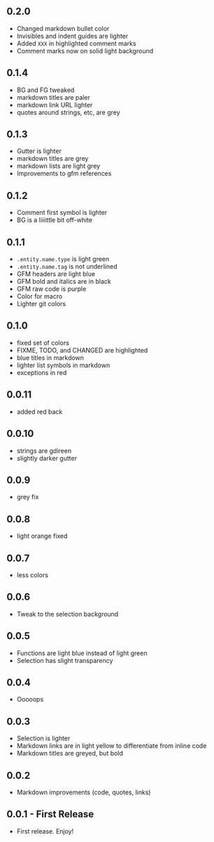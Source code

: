 ## 0.2.0
- Changed markdown bullet color
- Invisibles and indent guides are lighter
- Added `XXX` in highlighted comment marks
- Comment marks now on solid light background

## 0.1.4
- BG and FG tweaked
- markdown titles are paler
- markdown link URL lighter
- quotes around strings, etc, are grey

## 0.1.3
- Gutter is lighter
- markdown titles are grey
- markdown lists are light grey
- Improvements to gfm references

## 0.1.2
- Comment first symbol is lighter
- BG is a liiiittle bit off-white

## 0.1.1
- `.entity.name.type` is light green
- `.entity.name.tag` is not underlined
- GFM headers are light blue
- GFM bold and italics are in black
- GFM raw code is purple
- Color for macro
- Lighter git colors

## 0.1.0
- fixed set of colors
- FIXME, TODO, and CHANGED are highlighted
- blue titles in markdown
- lighter list symbols in markdown
- exceptions in red

## 0.0.11
- added red back

## 0.0.10
- strings are gdireen
- slightly darker gutter

## 0.0.9
- grey fix

## 0.0.8
- light orange fixed

## 0.0.7
- less colors

## 0.0.6
- Tweak to the selection background

## 0.0.5
- Functions are light blue instead of light green
- Selection has slight transparency

## 0.0.4
- Ooooops

## 0.0.3
- Selection is lighter
- Markdown links are in light yellow to differentiate from inline code
- Markdown titles are greyed, but bold

## 0.0.2
- Markdown improvements (code, quotes, links)

## 0.0.1 - First Release
- First release. Enjoy!
